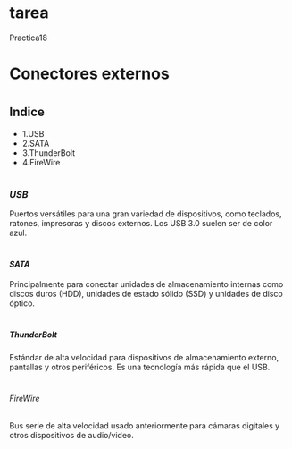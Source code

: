 # tarea
Practica18
# <h1> Conectores externos
# <h2> Indice
* 1.USB
* 2.SATA
* 3.ThunderBolt
* 4.FireWire
# <h3> _USB_
Puertos versátiles para una gran variedad de dispositivos, como teclados, ratones, impresoras y discos externos. Los USB 3.0 suelen ser de color azul. 
# <h4> _SATA_
Principalmente para conectar unidades de almacenamiento internas como discos duros (HDD), unidades de estado sólido (SSD) y unidades de disco óptico. 
# <h5> _ThunderBolt_
Estándar de alta velocidad para dispositivos de almacenamiento externo, pantallas y otros periféricos. Es una tecnología más rápida que el USB. 
# <h6> _FireWire_
Bus serie de alta velocidad usado anteriormente para cámaras digitales y otros dispositivos de audio/video. 
